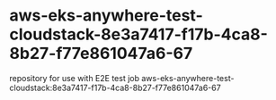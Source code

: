 # aws-eks-anywhere-test-cloudstack-8e3a7417-f17b-4ca8-8b27-f77e861047a6-67
repository for use with E2E test job aws-eks-anywhere-test-cloudstack:8e3a7417-f17b-4ca8-8b27-f77e861047a6-67
